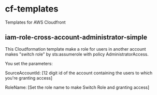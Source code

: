 # cf-templates
Templates for AWS Cloudfront

## iam-role-cross-account-administrator-simple
This Cloudformation template make a role for users in another account makes "switch role" by sts:assumerole with policy AdministratorAccess.

You set the parameters:

SourceAccountId: [12 digit id of the account containing the users to which you're granting access]

RoleName: [Set the role name to make Switch Role and granting access]
